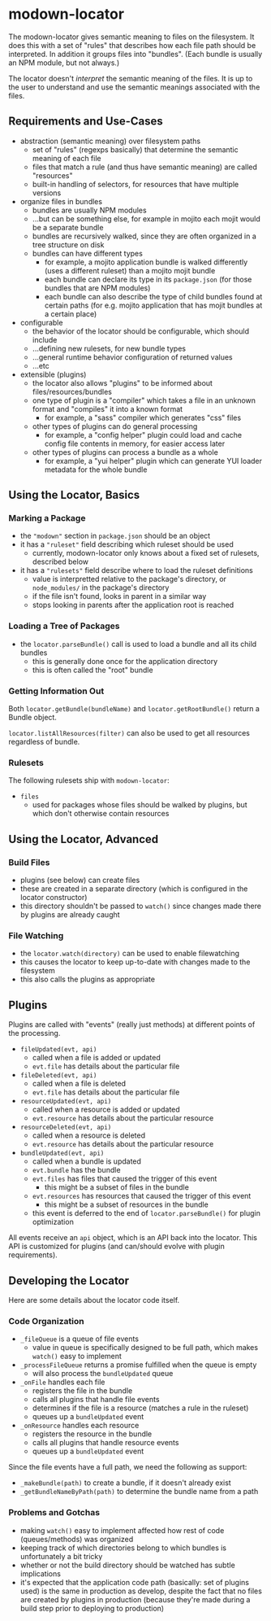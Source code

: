 modown-locator
==============

The modown-locator gives semantic meaning to files on the filesystem.
It does this with a set of "rules" that describes how each file path should be interpreted.
In addition it groups files into "bundles".
(Each bundle is usually an NPM module, but not always.)

The locator doesn't _interpret_ the semantic meaning of the files.
It is up to the user to understand and use the semantic meanings associated with the files.


## Requirements and Use-Cases
* abstraction (semantic meaning) over filesystem paths
    * set of "rules" (regexps basically) that determine the semantic meaning of each file
    * files that match a rule (and thus have semantic meaning) are called "resources"
    * built-in handling of selectors, for resources that have multiple versions
* organize files in bundles
    * bundles are usually NPM modules
    * ...but can be something else, for example in mojito each mojit would be a separate bundle
    * bundles are recursively walked, since they are often organized in a tree structure on disk
    * bundles can have different types
        * for example, a mojito application bundle is walked differently (uses a different ruleset) than a mojito mojit bundle
        * each bundle can declare its type in its `package.json` (for those bundles that are NPM modules)
        * each bundle can also describe the type of child bundles found at certain paths (for e.g. mojito application that has mojit bundles at a certain place)
* configurable
    * the behavior of the locator should be configurable, which should include
    * ...defining new rulesets, for new bundle types
    * ...general runtime behavior configuration of returned values
    * ...etc
* extensible (plugins)
    * the locator also allows "plugins" to be informed about files/resources/bundles
    * one type of plugin is a "compiler" which takes a file in an unknown format and "compiles" it into a known format
        * for example, a "sass" compiler which generates "css" files
    * other types of plugins can do general processing
        * for example, a "config helper" plugin could load and cache config file contents in memory, for easier access later
    * other types of plugins can process a bundle as a whole
        * for example, a "yui helper" plugin which can generate YUI loader metadata for the whole bundle


## Using the Locator, Basics


### Marking a Package
* the `"modown"` section in `package.json` should be an object
* it has a `"ruleset"` field describing which ruleset should be used
    * currently, modown-locator only knows about a fixed set of rulesets, described below
* it has a `"rulesets"` field describe where to load the ruleset definitions
    * value is interpretted relative to the package's directory, or `node_modules/` in the package's directory
    * if the file isn't found, looks in parent in a similar way
    * stops looking in parents after the application root is reached


### Loading a Tree of Packages
* the `locator.parseBundle()` call is used to load a bundle and all its child bundles
    * this is generally done once for the application directory
    * this is often called the "root" bundle


### Getting Information Out
Both `locator.getBundle(bundleName)` and `locator.getRootBundle()` return a Bundle object.

`locator.listAllResources(filter)` can also be used to get all resources regardless of bundle.


### Rulesets
The following rulesets ship with `modown-locator`:

* `files`
    * used for packages whose files should be walked by plugins, but which don't otherwise contain resources


## Using the Locator, Advanced


### Build Files
* plugins (see below) can create files
* these are created in a separate directory (which is configured in the locator constructor)
* this directory shouldn't be passed to `watch()` since changes made there by plugins are already caught


### File Watching
* the `locator.watch(directory)` can be used to enable filewatching
* this causes the locator to keep up-to-date with changes made to the filesystem
* this also calls the plugins as appropriate


## Plugins
Plugins are called with "events" (really just methods) at different points of the processing.

* `fileUpdated(evt, api)`
    * called when a file is added or updated
    * `evt.file` has details about the particular file
* `fileDeleted(evt, api)`
    * called when a file is deleted
    * `evt.file` has details about the particular file
* `resourceUpdated(evt, api)`
    * called when a resource is added or updated
    * `evt.resource` has details about the particular resource
* `resourceDeleted(evt, api)`
    * called when a resource is deleted
    * `evt.resource` has details about the particular resource
* `bundleUpdated(evt, api)`
    * called when a bundle is updated
    * `evt.bundle` has the bundle
    * `evt.files` has files that caused the trigger of this event
        * this might be a subset of files in the bundle
    * `evt.resources` has resources that caused the trigger of this event
        * this might be a subset of resources in the bundle
    * this event is deferred to the end of `locator.parseBundle()` for plugin optimization

All events receive an `api` object, which is an API back into the locator.
This API is customized for plugins (and can/should evolve with plugin requirements).


## Developing the Locator
Here are some details about the locator code itself.


### Code Organization
* `_fileQueue` is a queue of file events
    * value in queue is specifically designed to be full path, which makes `watch()` easy to implement
* `_processFileQueue` returns a promise fulfilled when the queue is empty
    * will also process the `bundleUpdated` queue
* `_onFile` handles each file
    * registers the file in the bundle
    * calls all plugins that handle file events
    * determines if the file is a resource (matches a rule in the ruleset)
    * queues up a `bundleUpdated` event
* `_onResource` handles each resource
    * registers the resource in the bundle
    * calls all plugins that handle resource events
    * queues up a `bundleUpdated` event

Since the file events have a full path, we need the following as support:

* `_makeBundle(path)` to create a bundle, if it doesn't already exist
* `_getBundleNameByPath(path)` to determine the bundle name from a path


### Problems and Gotchas
* making `watch()` easy to implement affected how rest of code (queues/methods) was organized
* keeping track of which directories belong to which bundles is unfortunately a bit tricky
* whether or not the build directory should be watched has subtle implications
* it's expected that the application code path (basically: set of plugins used) is the same in production as develop,
despite the fact that no files are created by plugins in production (because they're made during a build step prior to deploying to production)


